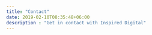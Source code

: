 ```yaml
---
title: "Contact"
date: 2019-02-10T08:35:48+06:00
description : "Get in contact with Inspired Digital"
---
```


